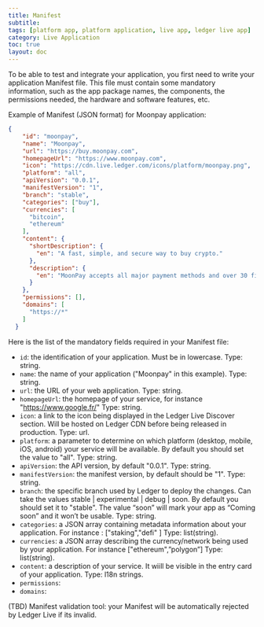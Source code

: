 ```yaml
---
title: Manifest
subtitle:
tags: [platform app, platform application, live app, ledger live app]
category: Live Application
toc: true
layout: doc
---
```




To be able to test and integrate your application, you first need to write your application Manifest file.
This file must contain some mandatory information, such as the app package names, the components, the permissions needed, the hardware and software features, etc.

Example of Manifest (JSON format) for Moonpay application:

```json
{
    "id": "moonpay",
    "name": "Moonpay",
    "url": "https://buy.moonpay.com",
    "homepageUrl": "https://www.moonpay.com",
    "icon": "https://cdn.live.ledger.com/icons/platform/moonpay.png",
    "platform": "all",
    "apiVersion": "0.0.1",
    "manifestVersion": "1",
    "branch": "stable",
    "categories": ["buy"],
    "currencies": [
      "bitcoin",
      "ethereum"
    ],
    "content": {
      "shortDescription": {
        "en": "A fast, simple, and secure way to buy crypto."
      },
      "description": {
        "en": "MoonPay accepts all major payment methods and over 30 fiat currencies, enabling people from all over the world to buy crypto."
      }
    },
    "permissions": [],
    "domains": [
      "https://*"
    ]
  }
```

Here is the list of the mandatory fields required in your Manifest file:
- `id`: the identification of your application. Must be in lowercase.
Type: string.
- `name`: the name of your application ("Moonpay" in this example).
Type: string.
- `url`: the URL of your web application.
Type: string.
- `homepageUrl`: the homepage of your service, for instance "https://www.google.fr/"
Type: string.
- `icon`: a link to the icon being displayed in the Ledger Live Discover section. Will be hosted on Ledger CDN before being released in production.
Type: url.
- `platform`: a parameter to determine on which platform (desktop, mobile, iOS, android) your service will be available. By default you should set the value to "all".
Type: string.
- `apiVersion`: the API version, by default "0.0.1".
Type: string.
- `manifestVersion`: the manifest version, by default should be "1".
Type: string.
- `branch`: the specific branch used by Ledger to deploy the changes. Can take the values stable | experimental | debug | soon. By default you should set it to  "stable". The value “soon” will mark your app as “Coming soon” and it won’t be usable.
Type: string.
- `categories`: a JSON array containing metadata information about your application. For instance : ["staking","defi" ]
Type: list(string).
- `currencies`: a JSON array describing the currency/network being used by your application. For instance ["ethereum",”polygon”]
Type: list(string).
- `content`: a description of your service. It wiill be visible in the entry card of your application.
Type: l18n strings.
- `permissions`:
- `domains`:

(TBD) Manifest validation tool: your Manifest will be automatically rejected by Ledger Live if its invalid.
